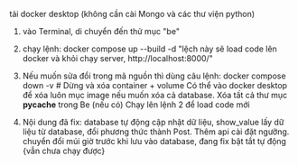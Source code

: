 tải docker desktop (không cần cài Mongo và các thư viện python)

1. vào Terminal, di chuyển đến thử mục "be"
2. chạy lệnh: docker compose up --build -d
   "lệch này sẽ load code lên docker và khỏi chạy server, http://localhost:8000/"
3. Nếu muốn sửa đổi trong mã nguồn thì dùng câu lệnh: docker compose down -v  # Dừng và xóa container + volume
   Có thể vào docker desktop để xóa luôn mục image nếu muốn xóa cả database.
   Xóa tất cả thư mục __pycache__ trong Be (nếu có)
   Chạy lên lệnh 2 để load code mới



4. Nội dung đã fix:
  database tự động cập nhật dữ liệu,
  show_value lấy dữ liệu từ database,
  đổi phương thức thành Post.
  Thêm api cài đặt ngưỡng.
  chuyển đổi múi giờ trước khi lưu vào database,
  đang fix bật tắt tự động {vẫn chưa chạy được}

